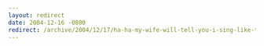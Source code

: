 ```yaml
---
layout: redirect
date: 2004-12-16 -0800
redirect: /archive/2004/12/17/ha-ha-my-wife-will-tell-you-i-sing-like-this-guy.aspx/
---
```

